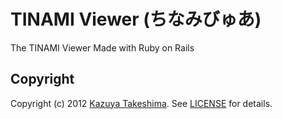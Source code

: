 # TINAMI Viewer (ちなみびゅあ)

The TINAMI Viewer Made with Ruby on Rails

## Copyright
Copyright (c) 2012 [Kazuya Takeshima](mailto:mail@mitukiii.jp). See [LICENSE][] for details.

[license]: https://github.com/mitukiii/tinami-viewer/blob/master/LICENSE.md
